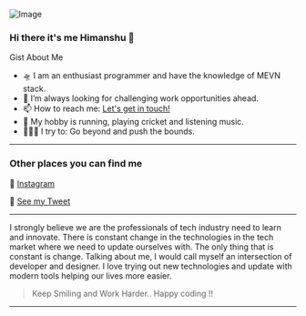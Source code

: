 ![Image](https://learncodeonline.in/mascot.png "Hiamnshu Sharma") 
### Hi there it's me Himanshu 👋

Gist About Me

- 🛸 I am an enthusiast programmer and have the knowledge of MEVN stack.
- 🌋 I’m always looking for challenging work opportunities ahead.
- 📫 How to reach me: <a href= "mailto:hishrma00@gmail.com">Let's get in touch!</a>
- 🤔 My hobby is running, playing cricket and listening music.
- 🧗🏾‍♀️ I try to: Go beyond and push the bounds.
---

### Other places you can find me

🏀 [Instagram](https://instagram.com/himanshusharma.live/)

🐣 [See my Tweet](https://twitter.com/Himansh72232162)

---

I strongly believe we are the professionals of tech industry need to learn and innovate. There is constant change in the technologies in the tech market where we need to update ourselves with. The only thing that is constant is change. Talking about me, I would call myself an intersection of developer and designer. I love trying out new technologies and update with modern tools helping our lives more easier.

>Keep Smiling and Work Harder.. Happy coding !!
---
